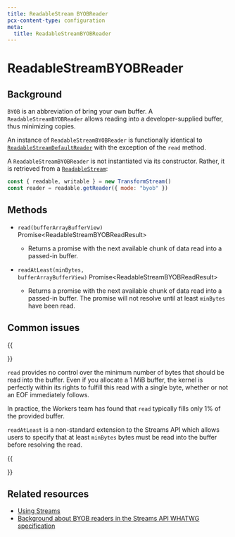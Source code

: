 ```yaml
---
title: ReadableStream BYOBReader
pcx-content-type: configuration
meta:
  title: ReadableStreamBYOBReader
---
```


<!-- The space in the title was introduced to create a pleasing line-break in the title in the sidebar. -->

# ReadableStreamBYOBReader

<!-- TODO: See EW-2105. Should we document this if it isn’t effectively using buffer space? -->

## Background

`BYOB` is an abbreviation of bring your own buffer. A `ReadableStreamBYOBReader` allows reading into a developer-supplied buffer, thus minimizing copies.

An instance of `ReadableStreamBYOBReader` is functionally identical to [`ReadableStreamDefaultReader`](/workers/runtime-apis/streams/readablestreamdefaultreader/) with the exception of the `read` method.

A `ReadableStreamBYOBReader` is not instantiated via its constructor. Rather, it is retrieved from a [`ReadableStream`](/workers/runtime-apis/streams/readablestream/):

```js
const { readable, writable } = new TransformStream()
const reader = readable.getReader({ mode: "byob" })
```

## Methods

<Definitions>

*   <Code>read(buffer<ParamType>ArrayBufferView</ParamType>)</Code> <TypeLink href="https://streams.spec.whatwg.org/#dictdef-readablestreambyobreadresult">Promise\<ReadableStreamBYOBReadResult></TypeLink>

    *   Returns a promise with the next available chunk of data read into a passed-in buffer.

*   <Code>readAtLeast(minBytes, buffer<ParamType>ArrayBufferView</ParamType>)</Code> <TypeLink href="https://streams.spec.whatwg.org/#dictdef-readablestreambyobreadresult">Promise\<ReadableStreamBYOBReadResult></TypeLink>

    *   Returns a promise with the next available chunk of data read into a passed-in buffer. The promise will not resolve until at least `minBytes` have been read.

</Definitions>

## Common issues

  {{<Aside type="warning" header="Warning">}}

`read` provides no control over the minimum number of bytes that should be read into the buffer. Even if you allocate a 1 MiB buffer, the kernel is perfectly within its rights to fulfill this read with a single byte, whether or not an EOF immediately follows.

In practice, the Workers team has found that `read` typically fills only 1% of the provided buffer.

`readAtLeast` is a non-standard extension to the Streams API which allows users to specify that at least `minBytes` bytes must be read into the buffer before resolving the read.

  {{</Aside>}}

## Related resources

*   [Using Streams](/workers/learning/using-streams/)
*   [Background about BYOB readers in the Streams API WHATWG specification](https://streams.spec.whatwg.org/#byob-readers)
